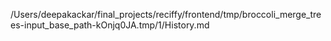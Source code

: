 /Users/deepakackar/final_projects/reciffy/frontend/tmp/broccoli_merge_trees-input_base_path-kOnjq0JA.tmp/1/History.md